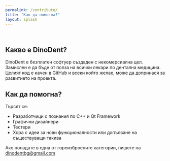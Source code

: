 ```yaml
---
permalink: /contribute/
title: "Как да помогна?"
layout: splash
---
```

<br>

## Какво е DinoDent?

DinoDent е безплатен софтуер създаден с некомерсиална цел. Замислен е да бъде от полза на всички лекари по дентална медицина. Целият код е качен в GitHub и всеки който желае, може да допринася за развитието на проекта.

## Как да помогна?

Търсят се:
- Разработчици с познания по С++ и Qt Framework
- Графични дизайнери
- Тестери
- Хора с идеи за нови функционалности или допълване на съществуващи такива

Ако попадате в една от гореизброените категории, пишете на dinodentbg@gmail.com